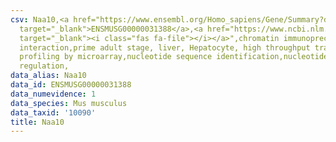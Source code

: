```yaml
---
csv: Naa10,<a href="https://www.ensembl.org/Homo_sapiens/Gene/Summary?db=core;g=ENSMUSG00000031388"
  target="_blank">ENSMUSG00000031388</a>,<a href="https://www.ncbi.nlm.nih.gov/pubmed/23834426"
  target="_blank"><i class="fas fa-file"></i></a>",chromatin immunoprecipitation assay,direct
  interaction,prime adult stage, liver, Hepatocyte, high throughput transcription
  profiling by microarray,nucleotide sequence identification,nucleotide sequence identification,transcriptional
  regulation,
data_alias: Naa10
data_id: ENSMUSG00000031388
data_numevidence: 1
data_species: Mus musculus
data_taxid: '10090'
title: Naa10
---
```

